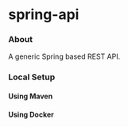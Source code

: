 # spring-api

### About

A generic Spring based REST API.

### Local Setup

#### Using Maven

#### Using Docker